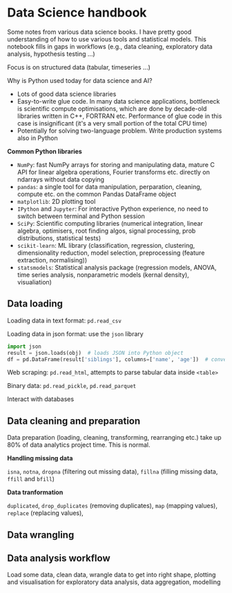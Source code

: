 # Data Science handbook

Some notes from various data science books. I have pretty good understanding of how to use various tools and statistical models. This notebook fills in gaps in workflows (e.g., data cleaning, exploratory data analysis, hypothesis testing ...)

Focus is on structured data (tabular, timeseries ...)

Why is Python used today for data science and AI?
- Lots of good data science libraries
- Easy-to-write glue code. In many data science applications, bottleneck is scientific compute optimisations, which are done by decade-old libraries written in C++, FORTRAN etc. Performance of glue code in this case is insignificant (it's a very small portion of the total CPU time)
- Potentially for solving two-language problem. Write production systems also in Python

**Common Python libraries**
- `NumPy`: fast NumPy arrays for storing and manipulating data, mature C API for linear algebra operations, Fourier transforms etc. directly on ndarrays without data copying
- `pandas`: a single tool for data manipulation, perparation, cleaning, compute etc. on the common Pandas DataFrame object
- `matplotlib`: 2D plotting tool
- `IPython` and `Jupyter`: For interactive Python experience, no need to switch between terminal and Python session
- `SciPy`: Scientific computing libraries (numerical integration, linear algebra, optimisers, root finding algos, signal processing, prob distributions, statistical tests)
- `scikit-learn`: ML library (classification, regression, clustering, dimensionality reduction, model selection, preprocessing (feature extraction, normalising))
- `statsmodels`: Statistical analysis package (regression models, ANOVA, time series analysis, nonparametric models (kernal density), visualiation)


## Data loading

Loading data in text format: `pd.read_csv`

Loading data in json format: use the `json` library

```python
import json
result = json.loads(obj)  # loads JSON into Python object
df = pd.DataFrame(result['siblings'], columns=['name', 'age'])  # convert to data frame
```

Web scraping: `pd.read_html`, attempts to parse tabular data inside `<table>`

Binary data: `pd.read_pickle`, `pd.read_parquet`

Interact with databases



## Data cleaning and preparation

Data preparation (loading, cleaning, transforming, rearranging etc.) take up 80% of data analytics project time. This is normal.

**Handling missing data**

`isna`, `notna`, `dropna` (filtering out missing data), `fillna` (filling missing data, `ffill` and `bfill`)


**Data tranformation**

`duplicated`, `drop_duplicates` (removing duplicates), `map` (mapping values), `replace` (replacing values), 



## Data wrangling




## Data analysis workflow

Load some data, clean data, wrangle data to get into right shape, plotting and visualisation for exploratory data analysis, data aggregation, modelling 







